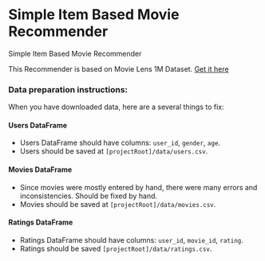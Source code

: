 # Simple Item Based Movie Recommender
Simple Item Based Movie Recommender 

This Recommender is based on Movie Lens 1M Dataset. [Get it here](https://grouplens.org/datasets/movielens/1m/)

### Data preparation instructions:

When you have downloaded data, here are a several things to fix:

#### Users DataFrame
- Users DataFrame should have columns: `user_id`, `gender`, `age`.
- Users should be saved at `[projectRoot]/data/users.csv`.

#### Movies DataFrame
- Since movies were mostly entered by hand, there were many errors and inconsistencies. Should be fixed by hand.
- Movies should be saved at `[projectRoot]/data/movies.csv`.

#### Ratings DataFrame
- Ratings DataFrame should have columns: `user_id`, `movie_id`, `rating`.
- Ratings should be saved `[projectRoot]/data/ratings.csv`.
